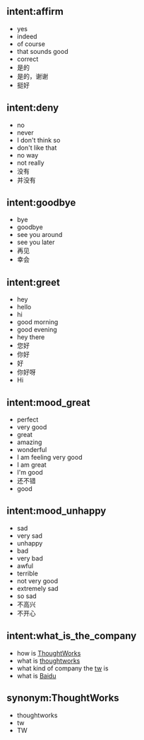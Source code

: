 ## intent:affirm
- yes
- indeed
- of course
- that sounds good
- correct
- 是的
- 是的，谢谢
- 挺好

## intent:deny
- no
- never
- I don't think so
- don't like that
- no way
- not really
- 没有
- 并没有

## intent:goodbye
- bye
- goodbye
- see you around
- see you later
- 再见
- 幸会

## intent:greet
- hey
- hello
- hi
- good morning
- good evening
- hey there
- 您好
- 你好
- 好
- 你好呀
- Hi

## intent:mood_great
- perfect
- very good
- great
- amazing
- wonderful
- I am feeling very good
- I am great
- I'm good
- 还不错
- good

## intent:mood_unhappy
- sad
- very sad
- unhappy
- bad
- very bad
- awful
- terrible
- not very good
- extremely sad
- so sad
- 不高兴
- 不开心

## intent:what_is_the_company
- how is [ThoughtWorks](company)
- what is [thoughtworks](company:ThoughtWorks)
- what kind of company the [tw](company:ThoughtWorks) is
- what is [Baidu](company)

## synonym:ThoughtWorks
- thoughtworks
- tw
- TW